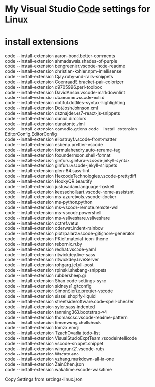 # My Visual Studio [Code](https://code.visualstudio.com/#alt-downloads) settings for Linux  
  
# install extensions  
  
code --install-extension aaron-bond.better-comments  
code --install-extension ahmadawais.shades-of-purple  
code --install-extension bengreenier.vscode-node-readme  
code --install-extension christian-kohler.npm-intellisense  
code --install-extension Cjay.ruby-and-rails-snippets  
code --install-extension CoenraadS.bracket-pair-colorizer  
code --install-extension d9705996.perl-toolbox  
code --install-extension DavidAnson.vscode-markdownlint  
code --install-extension dbaeumer.vscode-eslint  
code --install-extension dotiful.dotfiles-syntax-highlighting  
code --install-extension DotJoshJohnson.xml  
code --install-extension dsznajder.es7-react-js-snippets  
code --install-extension duniul.dircolors  
code --install-extension dunstontc.viml  
code --install-extension eamodio.gitlens 
code --install-extension EditorConfig.EditorConfig  
code --install-extension eliostruyf.vscode-front-matter  
code --install-extension esbenp.prettier-vscode  
code --install-extension formulahendry.auto-rename-tag  
code --install-extension foxundermoon.shell-format  
code --install-extension ginfuru.ginfuru-vscode-jekyll-syntax  
code --install-extension ginfuru.vscode-jekyll-snippets  
code --install-extension glen-84.sass-lint  
code --install-extension HexcodeTechnologies.vscode-prettydiff  
code --install-extension HookyQR.beautify  
code --install-extension justusadam.language-haskell  
code --install-extension keesschollaart.vscode-home-assistant  
code --install-extension ms-azuretools.vscode-docker  
code --install-extension ms-python.python  
code --install-extension ms-vscode-remote.remote-wsl  
code --install-extension ms-vscode.powershell  
code --install-extension ms-vsliveshare.vsliveshare  
code --install-extension octref.vetur  
code --install-extension oderwat.indent-rainbow  
code --install-extension piotrpalarz.vscode-gitignore-generator  
code --install-extension PKief.material-icon-theme  
code --install-extension rebornix.ruby  
code --install-extension redhat.vscode-yaml  
code --install-extension ritwickdey.live-sass  
code --install-extension ritwickdey.LiveServer  
code --install-extension rohgarg.jekyll-post  
code --install-extension rpinski.shebang-snippets  
code --install-extension rubbersheep.gi  
code --install-extension Shan.code-settings-sync  
code --install-extension sidneys1.gitconfig  
code --install-extension SimonSiefke.prettier-vscode  
code --install-extension sissel.shopify-liquid  
code --install-extension streetsidesoftware.code-spell-checker  
code --install-extension syler.sass-indented  
code --install-extension tanming363.bootstrap-v4  
code --install-extension thomascsd.vscode-readme-pattern  
code --install-extension timonwong.shellcheck  
code --install-extension tomzx.emoji  
code --install-extension TzachOvadia.todo-list  
code --install-extension VisualStudioExptTeam.vscodeintellicode  
code --install-extension vscode-snippet.snippet  
code --install-extension wingrunr21.vscode-ruby  
code --install-extension Wscats.eno  
code --install-extension yzhang.markdown-all-in-one  
code --install-extension ZainChen.json  
code --install-extension wakatime.vscode-wakatime  
  
Copy Settings from settings-linux.json  
